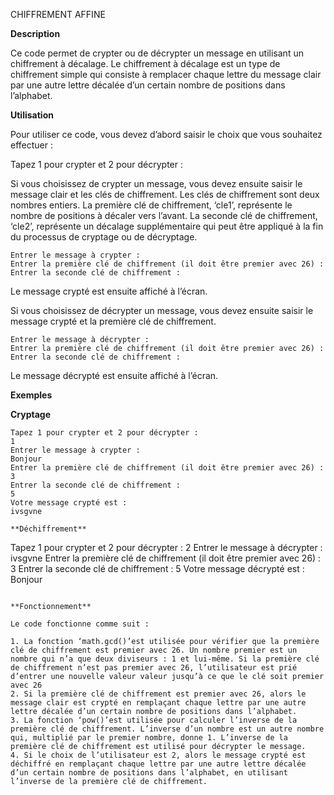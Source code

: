 CHIFFREMENT AFFINE

**Description**

Ce code permet de crypter ou de décrypter un message en utilisant un chiffrement à décalage. Le chiffrement à décalage est un type de chiffrement simple qui consiste à remplacer chaque lettre du message clair par une autre lettre décalée d’un certain nombre de positions dans l’alphabet.

**Utilisation**

Pour utiliser ce code, vous devez d’abord saisir le choix que vous souhaitez effectuer :


Tapez 1 pour crypter et 2 pour décrypter :

Si vous choisissez de crypter un message, vous devez ensuite saisir le message clair et les clés de chiffrement. Les clés de chiffrement sont deux nombres entiers. La première clé de chiffrement, ‘cle1’, représente le nombre de positions à décaler vers l’avant. La seconde clé de chiffrement, ‘cle2’, représente un décalage supplémentaire qui peut être appliqué à la fin du processus de cryptage ou de décryptage.

```
Entrer le message à crypter :
Entrer la première clé de chiffrement (il doit être premier avec 26) :
Entrer la seconde clé de chiffrement :
```
Le message crypté est ensuite affiché à l’écran.

Si vous choisissez de décrypter un message, vous devez ensuite saisir le message crypté et la première clé de chiffrement.

```
Entrer le message à décrypter :
Entrer la première clé de chiffrement (il doit être premier avec 26) :
Entrer la seconde clé de chiffrement :
```

Le message décrypté est ensuite affiché à l’écran.

**Exemples**

**Cryptage**

```
Tapez 1 pour crypter et 2 pour décrypter :
1
Entrer le message à crypter :
Bonjour
Entrer la première clé de chiffrement (il doit être premier avec 26) :
3
Entrer la seconde clé de chiffrement :
5
Votre message crypté est :
ivsgvne 

**Déchiffrement**

```
Tapez 1 pour crypter et 2 pour décrypter :
2
Entrer le message à décrypter :
ivsgvne 
Entrer la première clé de chiffrement (il doit être premier avec 26) :
3
Entrer la seconde clé de chiffrement :
5
Votre message décrypté est :
Bonjour
```

**Fonctionnement**

Le code fonctionne comme suit :

1. La fonction ‘math.gcd()’est utilisée pour vérifier que la première clé de chiffrement est premier avec 26. Un nombre premier est un nombre qui n’a que deux diviseurs : 1 et lui-même. Si la première clé de chiffrement n’est pas premier avec 26, l’utilisateur est prié d’entrer une nouvelle valeur valeur jusqu’à ce que le clé soit premier avec 26
2. Si la première clé de chiffrement est premier avec 26, alors le message clair est crypté en remplaçant chaque lettre par une autre lettre décalée d’un certain nombre de positions dans l’alphabet.
3. La fonction ‘pow()’est utilisée pour calculer l’inverse de la première clé de chiffrement. L’inverse d’un nombre est un autre nombre qui, multiplié par le premier nombre, donne 1. L’inverse de la première clé de chiffrement est utilisé pour décrypter le message.
4. Si le choix de l’utilisateur est 2, alors le message crypté est déchiffré en remplaçant chaque lettre par une autre lettre décalée d’un certain nombre de positions dans l’alphabet, en utilisant l’inverse de la première clé de chiffrement.